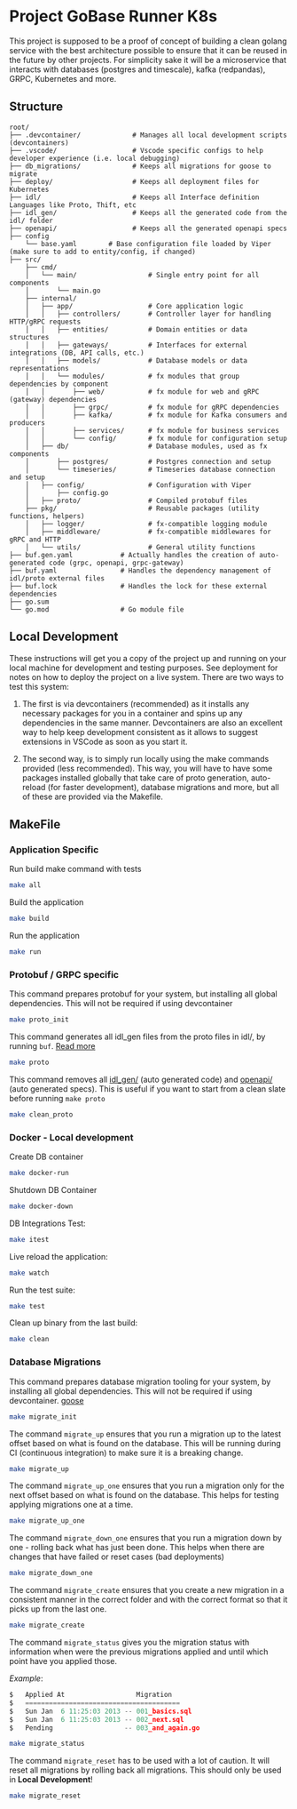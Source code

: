 # Project GoBase Runner K8s

This project is supposed to be a proof of concept of building a clean golang service with the best architecture possible to ensure
that it can be reused in the future by other projects. For simplicity sake it will be a microservice that interacts with databases (postgres and timescale), kafka (redpandas), GRPC, Kubernetes and more.

## Structure

```
root/
├── .devcontainer/             # Manages all local development scripts (devcontainers)
├── .vscode/                   # Vscode specific configs to help developer experience (i.e. local debugging)
├── db_migrations/             # Keeps all migrations for goose to migrate
├── deploy/                    # Keeps all deployment files for Kubernetes
├── idl/                       # Keeps all Interface definition Languages like Proto, Thift, etc
├── idl_gen/                   # Keeps all the generated code from the idl/ folder
├── openapi/                   # Keeps all the generated openapi specs
├── config
    └── base.yaml        # Base configuration file loaded by Viper (make sure to add to entity/config, if changed)
├── src/
    ├── cmd/
    │   └── main/                  # Single entry point for all components
    │       └── main.go
    ├── internal/
    │   ├── app/                   # Core application logic
    │   │   ├── controllers/       # Controller layer for handling HTTP/gRPC requests
    │   │   ├── entities/          # Domain entities or data structures
    │   │   ├── gateways/          # Interfaces for external integrations (DB, API calls, etc.)
    │   │   ├── models/            # Database models or data representations
    │   │   └── modules/           # fx modules that group dependencies by component
    │   │       ├── web/           # fx module for web and gRPC (gateway) dependencies
    │   │       ├── grpc/          # fx module for gRPC dependencies
    │   │       ├── kafka/         # fx module for Kafka consumers and producers
    │   │       ├── services/      # fx module for business services
    │   │       └── config/        # fx module for configuration setup
    │   ├── db/                    # Database modules, used as fx components
    │       ├── postgres/          # Postgres connection and setup
    │       └── timeseries/        # Timeseries database connection and setup
    │   ├── config/                # Configuration with Viper
    │       ├── config.go
    │   ├── proto/                 # Compiled protobuf files
    ├── pkg/                       # Reusable packages (utility functions, helpers)
    │   ├── logger/                # fx-compatible logging module
    │   ├── middleware/            # fx-compatible middlewares for gRPC and HTTP
    │   └── utils/                 # General utility functions
├── buf.gen.yaml            # Actually handles the creation of auto-generated code (grpc, openapi, grpc-gateway)
├── buf.yaml                # Handles the dependency management of idl/proto external files
├── buf.lock                # Handles the lock for these external dependencies
├── go.sum
└── go.mod                  # Go module file

```

## Local Development

These instructions will get you a copy of the project up and running on your local machine for development and testing purposes. See deployment for notes on how to deploy the project on a live system.
There are two ways to test this system:

1. The first is via devcontainers (recommended) as it installs any necessary packages for you in a container and spins up any dependencies in the same manner. Devcontainers are also an excellent way to help keep development consistent as it allows to suggest extensions in VSCode as soon as you start it.

1. The second way, is to simply run locally using the make commands provided (less recommended). This way, you will have to have some packages installed globally that take care of proto generation, auto-reload (for faster development), database migrations and more, but all of these are provided via the Makefile.

## MakeFile

### Application Specific

Run build make command with tests

```bash
make all
```

Build the application

```bash
make build
```

Run the application

```bash
make run
```

### Protobuf / GRPC specific

This command prepares protobuf for your system, but installing all global dependencies.
This will not be required if using devcontainer

```bash
make proto_init
```

This command generates all idl_gen files from the proto files in idl/,
by running `buf`. [Read more](https://buf.build/blog/buf-cli-next-generation)

```bash
make proto
```

This command removes all [idl_gen/](./idl_gen/) (auto generated code) and [openapi/](./openapi/) (auto generated specs).
This is useful if you want to start from a clean slate before running `make proto`

```bash
make clean_proto
```

### Docker - Local development

Create DB container

```bash
make docker-run
```

Shutdown DB Container

```bash
make docker-down
```

DB Integrations Test:

```bash
make itest
```

Live reload the application:

```bash
make watch
```

Run the test suite:

```bash
make test
```

Clean up binary from the last build:

```bash
make clean
```

### Database Migrations

This command prepares database migration tooling for your system, by installing all global dependencies.
This will not be required if using devcontainer. [goose](https://github.com/pressly/goose)

```bash
make migrate_init
```

The command `migrate_up` ensures that you run a migration up to the latest
offset based on what is found on the database. This will be running during CI (continuous integration)
to make sure it is a breaking change.

```bash
make migrate_up
```

The command `migrate_up_one` ensures that you run a migration only for the next
offset based on what is found on the database. This helps for testing applying
migrations one at a time.

```bash
make migrate_up_one
```

The command `migrate_down_one` ensures that you run a migration down by one - rolling back
what has just been done. This helps when there are changes that have failed or reset cases (bad deployments)

```bash
make migrate_down_one
```

The command `migrate_create` ensures that you create a new migration in a consistent manner
in the correct folder and with the correct format so that it picks up from the last one.

```bash
make migrate_create
```

The command `migrate_status` gives you the migration status with information when were the
previous migrations applied and until which point have you applied those.

_Example_:

```c
$   Applied At                  Migration
$   =======================================
$   Sun Jan  6 11:25:03 2013 -- 001_basics.sql
$   Sun Jan  6 11:25:03 2013 -- 002_next.sql
$   Pending                  -- 003_and_again.go
```

```bash
make migrate_status
```

The command `migrate_reset` has to be used with a lot of caution.
It will reset all migrations by rolling back all migrations.
This should only be used in **Local Development**!

```bash
make migrate_reset
```
